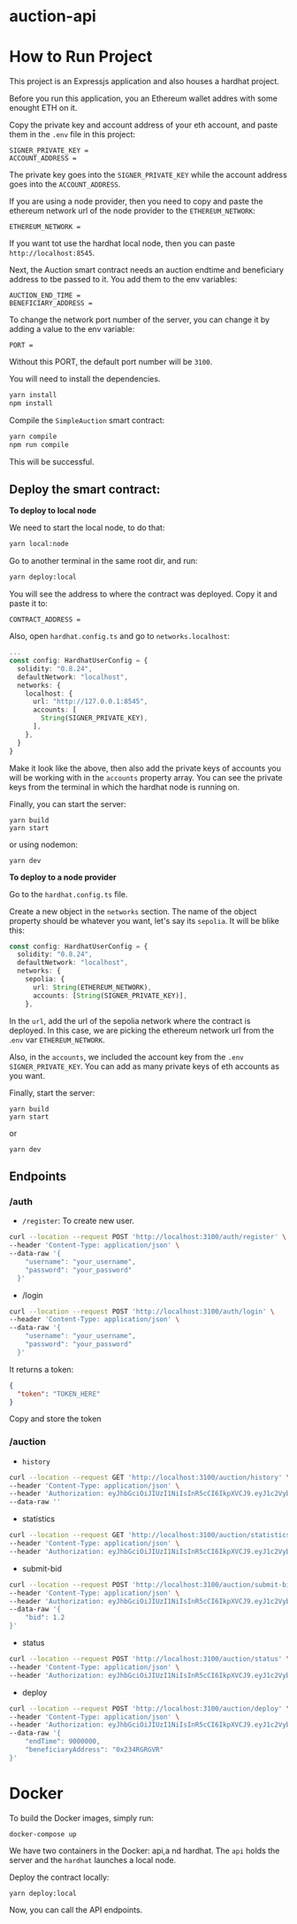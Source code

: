 # auction-api

# How to Run Project

This project is an Expressjs application and also houses a hardhat project.

Before you run this application, you an Ethereum wallet addres with some enought ETH on it.

Copy the private key and account address of your eth account, and paste them in the `.env` file in this project:

```
SIGNER_PRIVATE_KEY =
ACCOUNT_ADDRESS =
```

The private key goes into the `SIGNER_PRIVATE_KEY` while the account address goes into the `ACCOUNT_ADDRESS`.

If you are using a node provider, then you need to copy and paste the ethereum network url of the node provider to the `ETHEREUM_NETWORK`:

```
ETHEREUM_NETWORK =
```

If you want tot use the hardhat local node, then you can paste `http://localhost:8545`.

Next, the Auction smart contract needs an auction endtime and beneficiary address to tbe passed to it. You add them to the env variables:

```
AUCTION_END_TIME =
BENEFICIARY_ADDRESS =
```

To change the network port number of the server, you can change it by adding a value to the env variable:

```
PORT =
```

Without this PORT, the default port number will be `3100`.

You will need to install the dependencies.

```sh
yarn install
npm install
```

Compile the `SimpleAuction` smart contract:

```sh
yarn compile
npm run compile
```

This will be successful.

## Deploy the smart contract:

**To deploy to local node**

We need to start the local node, to do that:

```sh
yarn local:node
```

Go to another terminal in the same root dir, and run:

```sh
yarn deploy:local
```

You will see the address to where the contract was deployed. Copy it and paste it to:

```
CONTRACT_ADDRESS =
```

Also, open `hardhat.config.ts` and go to `networks.localhost`:

```ts
...
const config: HardhatUserConfig = {
  solidity: "0.8.24",
  defaultNetwork: "localhost",
  networks: {
    localhost: {
      url: "http://127.0.0.1:8545",
      accounts: [
        String(SIGNER_PRIVATE_KEY),
      ],
    },
  }
}
```

Make it look like the above, then also add the private keys of accounts you will be working with in the `accounts` property array. You can see the private keys from the terminal in which the hardhat node is running on.

Finally, you can start the server:

```
yarn build
yarn start
```

or using nodemon:

```
yarn dev
```

**To deploy to a node provider**

Go to the `hardhat.config.ts` file.

Create a new object in the `networks` section. The name of the object property should be whatever you want, let's say its `sepolia`. It will be blike this:

```ts
const config: HardhatUserConfig = {
  solidity: "0.8.24",
  defaultNetwork: "localhost",
  networks: {
    sepolia: {
      url: String(ETHEREUM_NETWORK),
      accounts: [String(SIGNER_PRIVATE_KEY)],
    },
```

In the `url`, add the url of the sepolia network where the contract is deployed. In this case, we are picking the ethereum network url from the .`env` var `ETHEREUM_NETWORK`.

Also, in the `accounts`, we included the account key from the `.env` `SIGNER_PRIVATE_KEY`. You can add as many private keys of eth accounts as you want.

Finally, start the server:

```
yarn build
yarn start
```

or

```
yarn dev
```

## Endpoints

### /auth

- `/register`: To create new user.

```sh
curl --location --request POST 'http://localhost:3100/auth/register' \
--header 'Content-Type: application/json' \
--data-raw '{
    "username": "your_username",
    "password": "your_password"
  }'
```

- /login

```sh
curl --location --request POST 'http://localhost:3100/auth/login' \
--header 'Content-Type: application/json' \
--data-raw '{
    "username": "your_username",
    "password": "your_password"
  }'
```

It returns a token:

```json
{
  "token": "TOKEN_HERE"
}
```

Copy and store the token

### /auction

- `history`

```sh
curl --location --request GET 'http://localhost:3100/auction/history' \
--header 'Content-Type: application/json' \
--header 'Authorization: eyJhbGciOiJIUzI1NiIsInR5cCI6IkpXVCJ9.eyJ1c2VybmFtZSI6InlvdXJfdXNlcm5hbWUiLCJwYXNzd29yZCI6InlvdXJfcGFzc3dvcmQiLCJpYXQiOjE3MTA3NTU5NTEsImV4cCI6MTcxMDc1OTU1MX0.KxnvwG42RQSqTFq0qLVm4ub17jO_IeiyNJR10Z1L6fE' \
--data-raw ''
```

- statistics

```sh
curl --location --request GET 'http://localhost:3100/auction/statistics' \
--header 'Content-Type: application/json' \
--header 'Authorization: eyJhbGciOiJIUzI1NiIsInR5cCI6IkpXVCJ9.eyJ1c2VybmFtZSI6InlvdXJfdXNlcm5hbWUiLCJwYXNzd29yZCI6InlvdXJfcGFzc3dvcmQiLCJpYXQiOjE3MTEwOTA3NTksImV4cCI6MTcxMTA5NDM1OX0.fiY8NbQeUJ_vGkFVrZcg0czbdQxl-ymn-sSysQJSwEM'
```

- submit-bid

```sh
curl --location --request POST 'http://localhost:3100/auction/submit-bid' \
--header 'Content-Type: application/json' \
--header 'Authorization: eyJhbGciOiJIUzI1NiIsInR5cCI6IkpXVCJ9.eyJ1c2VybmFtZSI6InlvdXJfdXNlcm5hbWUiLCJwYXNzd29yZCI6InlvdXJfcGFzc3dvcmQiLCJpYXQiOjE3MTA3NTU5NTEsImV4cCI6MTcxMDc1OTU1MX0.KxnvwG42RQSqTFq0qLVm4ub17jO_IeiyNJR10Z1L6fE' \
--data-raw '{
    "bid": 1.2
}'
```

- status

```sh
curl --location --request POST 'http://localhost:3100/auction/status' \
--header 'Content-Type: application/json' \
--header 'Authorization: eyJhbGciOiJIUzI1NiIsInR5cCI6IkpXVCJ9.eyJ1c2VybmFtZSI6InlvdXJfdXNlcm5hbWUiLCJwYXNzd29yZCI6InlvdXJfcGFzc3dvcmQiLCJpYXQiOjE3MTA5NzQzNTgsImV4cCI6MTcxMDk3Nzk1OH0.pLNeECeud8R0XiCyqjbRlSQ96IYhU5lX2fn_kKE9hR4' \
```

- deploy

```sh
curl --location --request POST 'http://localhost:3100/auction/deploy' \
--header 'Content-Type: application/json' \
--header 'Authorization: eyJhbGciOiJIUzI1NiIsInR5cCI6IkpXVCJ9.eyJ1c2VybmFtZSI6InlvdXJfdXNlcm5hbWUiLCJwYXNzd29yZCI6InlvdXJfcGFzc3dvcmQiLCJpYXQiOjE3MTA3NTU5NTEsImV4cCI6MTcxMDc1OTU1MX0.KxnvwG42RQSqTFq0qLVm4ub17jO_IeiyNJR10Z1L6fE' \
--data-raw '{
    "endTime": 9000000,
    "beneficiaryAddress": "0x234RGRGVR"
}'
```

# Docker

To build the Docker images, simply run:

```
docker-compose up
```

We have two containers in the Docker: api,a nd hardhat. The `api` holds the server and the `hardhat` launches a local node.

Deploy the contract locally:

```
yarn deploy:local
```

Now, you can call the API endpoints.
